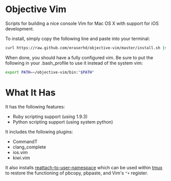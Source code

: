 Objective Vim
=============

Scripts for building a nice console Vim for Mac OS X with support for iOS
development.

To install, simply copy the following line and paste into your terminal:

``` bash
curl https://raw.github.com/eraserhd/objective-vim/master/install.sh |sh
```

When done, you should have a fully configured vim.  Be sure to put the
following in your .bash_profile to use it instead of the system vim:

``` bash
export PATH=~/objective-vim/bin:"$PATH"
```

What It Has
===========

It has the following features:

 * Ruby scripting support (using 1.9.3)
 * Python scripting support (using system python)

It includes the following plugins:

 * CommandT
 * clang\_complete
 * ios.vim
 * kiwi.vim
 
It also installs [reattach-to-user-namespace] which can be used
within [tmux] to restore the functioning of pbcopy, pbpaste, and Vim's
`"+` register.

[reattach-to-user-namespace]: https://github.com/ChrisJohnsen/tmux-MacOSX-pasteboard
[tmux]: http://tmux.sourceforge.net/

